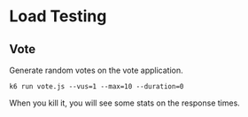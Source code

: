 # Load Testing

## Vote

Generate random votes on the vote application.

`k6 run vote.js --vus=1 --max=10 --duration=0`

When you kill it, you will see some stats on the response times.

